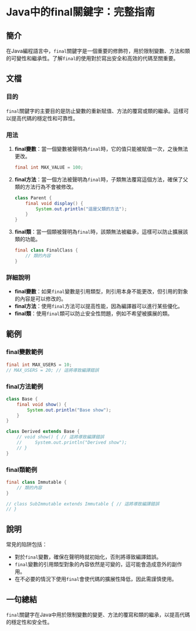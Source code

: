 <!--
Meta Description: # Java中的final關鍵字：完整指南 ## 簡介 在Java編程語言中，`final`關鍵字是一個重要的修飾符，用於限制變數、方法和類的可變性和繼承性。了解`final`的使用對於寫出安全和高效的代碼至關重要。 ## 文檔 ### 目的 `final`關鍵字的主要目的是防止變數的重新賦值、方法...
Meta Keywords: final, java, class, show, void
-->

# Java中的final關鍵字：完整指南

## 簡介
在Java編程語言中，`final`關鍵字是一個重要的修飾符，用於限制變數、方法和類的可變性和繼承性。了解`final`的使用對於寫出安全和高效的代碼至關重要。

## 文檔
### 目的
`final`關鍵字的主要目的是防止變數的重新賦值、方法的覆寫或類的繼承。這樣可以提高代碼的穩定性和可靠性。

### 用法
1. **final變數**：當一個變數被聲明為`final`時，它的值只能被賦值一次，之後無法更改。
   ```java
   final int MAX_VALUE = 100;
   ```

2. **final方法**：當一個方法被聲明為`final`時，子類無法覆寫這個方法，確保了父類的方法行為不會被修改。
   ```java
   class Parent {
       final void display() {
           System.out.println("這是父類的方法");
       }
   }
   ```

3. **final類**：當一個類被聲明為`final`時，該類無法被繼承，這樣可以防止擴展該類的功能。
   ```java
   final class FinalClass {
       // 類的內容
   }
   ```

### 詳細說明
- **final變數**：如果`final`變數是引用類型，則引用本身不能更改，但引用的對象的內容是可以修改的。
- **final方法**：使用`final`方法可以提高性能，因為編譯器可以進行某些優化。
- **final類**：使用`final`類可以防止安全性問題，例如不希望被擴展的類。

## 範例
### final變數範例
```java
final int MAX_USERS = 10;
// MAX_USERS = 20; // 這將導致編譯錯誤
```

### final方法範例
```java
class Base {
    final void show() {
        System.out.println("Base show");
    }
}

class Derived extends Base {
    // void show() { // 這將導致編譯錯誤
    //     System.out.println("Derived show");
    // }
}
```

### final類範例
```java
final class Immutable {
    // 類的內容
}

// class SubImmutable extends Immutable { // 這將導致編譯錯誤
// }
```

## 說明
常見的陷阱包括：
- 對於`final`變數，確保在聲明時就初始化，否則將導致編譯錯誤。
- `final`變數的引用類型對象的內容依然是可變的，這可能會造成意外的副作用。
- 在不必要的情況下使用`final`會使代碼的擴展性降低，因此需謹慎使用。

## 一句總結
`final`關鍵字在Java中用於限制變數的變更、方法的覆寫和類的繼承，以提高代碼的穩定性和安全性。